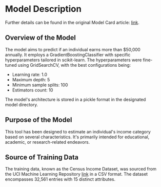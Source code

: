 
# Model Description

Further details can be found in the original Model Card article: [link](https://arxiv.org/pdf/1810.03993.pdf).

## Overview of the Model
The model aims to predict if an individual earns more than $50,000 annually. It employs a GradientBoostingClassifier with specific hyperparameters tailored in scikit-learn. The hyperparameters were fine-tuned using GridSearchCV, with the best configurations being:
- Learning rate: 1.0
- Maximum depth: 5
- Minimum sample splits: 100
- Estimators count: 10

The model's architecture is stored in a pickle format in the designated model directory. 

## Purpose of the Model
This tool has been designed to estimate an individual's income category based on several characteristics. It's primarily intended for educational, academic, or research-related endeavors.

## Source of Training Data
The training data, known as the Census Income Dataset, was sourced from the UCI Machine Learning Repository [link](https://archive.ics.uci.edu/ml/datasets/census+income) in a CSV format. The dataset encompasses 32,561 entries with 15 distinct attributes.
